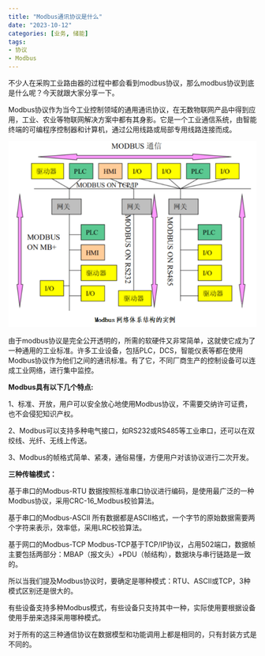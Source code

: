 ```yaml
---
title: "Modbus通讯协议是什么"
date: "2023-10-12"
categories: [业务, 储能]
tags:
- 协议
- Modbus
---
```


不少人在采购工业路由器的过程中都会看到modbus协议，那么modbus协议到底是什么呢？今天就跟大家分享一下。

Modbus协议作为当今工业控制领域的通用通讯协议，在无数物联网产品中得到应用，工业、农业等物联网解决方案中都有其身影。它是一个工业通信系统，由智能终端的可编程序控制器和计算机，通过公用线路或局部专用线路连接而成。

![7d5d5e249aecd5f196bd56e30cd43358_1422ca88faeb423fbaa0d102f616f4c6.png](https://raw.githubusercontent.com/tangjiali/note_asserts/master/%E9%BD%90%E7%AE%80%E7%AC%94%E8%AE%B0/202310311544655.png)

由于modbus协议是完全公开透明的，所需的软硬件又非常简单，这就使它成为了一种通用的工业标准。许多工业设备，包括PLC，DCS，智能仪表等都在使用Modbus协议作为他们之间的通讯标准。有了它，不同厂商生产的控制设备可以连成工业网络，进行集中监控。

**Modbus具有以下几个特点:**

1、标准、开放，用户可以安全放心地使用Modbus协议，不需要交纳许可证费，也不会侵犯知识产权。

2、Modbus可以支持多种电气接口，如RS232或RS485等工业串口，还可以在双绞线、光纤、无线上传送。

3、Modbus的帧格式简单、紧凑，通俗易懂，方便用户对该协议进行二次开发。

**三种传输模式：**

基于串口的Modbus-RTU 数据按照标准串口协议进行编码，是使用最广泛的一种Modbus协议，采用CRC-16_Modbus校验算法。

基于串口的Modbus-ASCII 所有数据都是ASCII格式，一个字节的原始数据需要两个字符来表示，效率低，采用LRC校验算法。

基于网口的Modbus-TCP Modbus-TCP基于TCP/IP协议，占用502端口，数据帧主要包括两部分：MBAP（报文头）+PDU（帧结构），数据块与串行链路是一致的。

所以当我们提及Modbus协议时，要确定是哪种模式：RTU、ASCII或TCP，3种模式区别还是很大的。

有些设备支持多种Modbus模式，有些设备只支持其中一种，实际使用要根据设备使用手册来选择采用哪种模式。

对于所有的这三种通信协议在数据模型和功能调用上都是相同的，只有封装方式是不同的。
